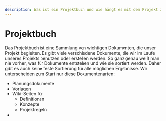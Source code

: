 ```yaml
---
description: Was ist ein Projektbuch und wie hängt es mit dem Projekt zusammen?
---
```


# Projektbuch

Das Projektbuch ist eine Sammlung von wichtigen Dokumenten, die unser Projekt begleiten. Es gibt viele verschiedene Dokumente, die wir im Laufe unseres Projekts benutzen oder erstellen werden. So ganz genau weiß man nie vorher, was für Dokumente entstehen und wie sie sortiert werden. Daher gibt es auch keine feste Sortierung für alle möglichen Ergebnisse. Wir unterscheiden zum Start nur diese Dokumentenarten:

* Planungsdokumente
* Vorlagen
* Wiki-Seiten für
  * Definitionen
  * Konzepte
  * Projektregeln
* 
